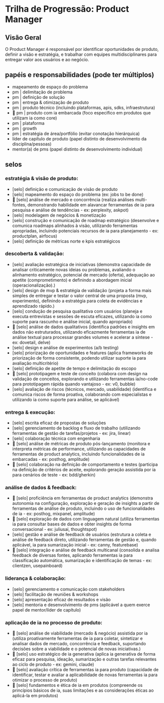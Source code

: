 # Trilha de Progressão: Product Manager

## Visão Geral

O Product Manager é responsável por identificar oportunidades de produto, definir a visão e estratégia, e trabalhar com equipes multidisciplinares para entregar valor aos usuários e ao negócio.

## papéis e responsabilidades (pode ter múltiplos)

* mapeamento de espaço do problema
* pm | delimitação de problema
* pm | definição de solução
* pm | entrega & otimização de produto
* pm | produto técnico (incluindo plataformas, apis, sdks, infraestrutura)
* 🤖 pm | produto com ia embarcada (foco específico em produtos que utilizam ia como core)
* pm | plataforma
* pm | growth
* pm | estratégia de área/portfólio (evitar conotação hierárquica)
* líder de capítulo de produto (papel distinto de desenvolvimento da disciplina/pessoas)
* mentor(a) de pms (papel distinto de desenvolvimento individual)

## selos

### estratégia & visão de produto:

* [selo] definição e comunicação de visão de produto
* [selo] mapeamento do espaço do problema (ex: jobs to be done)
* 🤖 [selo] análise de mercado e concorrência (realiza análises multi-fontes, demonstrando habilidade em alavancar ferramentas de ia para pesquisa e análise de tendências - ex: perplexity, askpot)
* [selo] modelagem de negócios & monetização
* [selo] construção e comunicação de roadmap estratégico (desenvolve e comunica roadmaps alinhados à visão, utilizando ferramentas apropriadas, incluindo potenciais recursos de ia para planejamento - ex: productplan, airfocus)
* [selo] definição de métricas norte e kpis estratégicos

### descoberta & validação:

* [selo] avaliação estratégica de iniciativas (demonstra capacidade de analisar criticamente novas ideias ou problemas, avaliando o alinhamento estratégico, potencial de mercado (oferta), adequação ao apetite (comprometimento) e definindo a abordagem inicial (operacionalização).)
* [selo] design de mvp & estratégia de validação (projeta a forma mais simples de entregar e testar o valor central de uma proposta (mvp, experimento), definindo a estratégia para coleta de evidências e aprendizado rápido.)
* [selo] condução de pesquisa qualitativa com usuários (planeja e executa entrevistas e sessões de escuta eficazes, utilizando ia como suporte para rascunho e análise inicial, quando apropriado)
* 🤖 [selo] análise de dados qualitativos (identifica padrões e insights em dados não estruturados, utilizando eficazmente ferramentas ia de análise textual para processar grandes volumes e acelerar a síntese - ex: dovetail, delve)
* [selo] design e análise de experimentos (a/b testing)
* [selo] priorização de oportunidades e features (aplica frameworks de priorização de forma consistente, podendo utilizar suporte ia para avaliação multicritério)
* [selo] definição de apetite de tempo e delimitação do escopo
* 🤖 [selo] prototipagem e teste de conceito (colabora com design na validação de conceitos, explorando e utilizando ferramentas ia/no-code para prototipagem rápida quando vantajoso - ex: v0, bubble)
* [selo] avaliação de riscos (técnicos, mercado, usabilidade) (identifica e comunica riscos de forma proativa, colaborando com especialistas e utilizando ia como suporte para análise, se aplicável)

### entrega & execução:

* [selo] escrita eficaz de propostas de soluções
* [selo] gerenciamento de backlog e fluxo de trabalho (utilizando ferramentas de gestão de tarefas/projetos - ex: jira, linear)
* [selo] colaboração técnica com engenharia
* 🤖 [selo] análise de métricas de produto pós-lançamento (monitora e interpreta métricas de performance, utilizando as capacidades de ferramentas de product analytics, incluindo funcionalidades de ia embarcadas - ex: posthog, amplitude)
* 🤖 [selo] colaboração na definição de comportamento e testes (participa na definição de critérios de aceite, explorando geração assistida por ia para cenários de teste - ex: bdd/gherkin)

### análise de dados & feedback:

* 🤖 [selo] proficiência em ferramentas de product analytics (demonstra autonomia na configuração, exploração e geração de insights a partir de ferramentas de análise de produto, incluindo o uso de funcionalidades de ia - ex: posthog, mixpanel, amplitude)
* 🤖 [selo] exploração de dados com linguagem natural (utiliza ferramentas ia para consultar bases de dados e obter insights de forma conversacional - ex: juliusai, thoughtspot)
* [selo] gestão e análise de feedback de usuários (estrutura a coleta e análise de feedback direto, utilizando ferramentas de gestão e, quando aplicável, ia para sumarização inicial - ex: canny, featurebase)
* 🤖 [selo] integração e análise de feedback multicanal (consolida e analisa feedback de diversas fontes, aplicando ferramentas ia para classificação automática, sumarização e identificação de temas - ex: clientzen, usepainboard)

### liderança & colaboração:

* [selo] gerenciamento e comunicação com stakeholders
* [selo] facilitação de reuniões & workshops
* [selo] apresentação eficaz de resultados e visão
* [selo] mentoria e desenvolvimento de pms (aplicável a quem exerce papel de mentor/líder de capítulo)

### aplicação de ia no processo de produto:

* 🤖 [selo] análise de viabilidade (mercado & negócio) assistida por ia (utiliza proativamente ferramentas de ia para coletar, sintetizar e analisar dados de mercado, concorrência e feedback, suportando decisões sobre a viabilidade e o potencial de novas iniciativas.)
* 🤖 [selo] uso estratégico de ia generativa (aplica ia generativa de forma eficaz para pesquisa, ideação, sumarização e outras tarefas relevantes ao ciclo de produto - ex: gemini, claude)
* 🤖 [selo] avaliação crítica de ferramentas ia para produto (capacidade de identificar, testar e avaliar a aplicabilidade de novas ferramentas ia para otimizar o processo de produto)
* 🤖 [selo] fundamentos e ética de ia em produtos (compreende os princípios básicos de ia, suas limitações e as considerações éticas ao aplicá-la em produtos)

